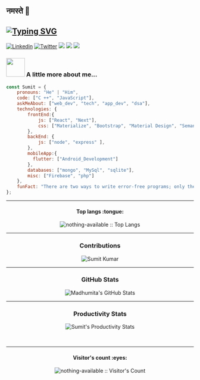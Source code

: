 ## नमस्ते 🙏

## [![Typing SVG](https://readme-typing-svg.herokuapp.com?size=20&lines=I+Solve+Problems+With+Code)](https://git.io/typing-svg)

[![Linkedin](https://img.shields.io/badge/-LinkedIn-222222?style=flat-square&logo=Linkedin&logoColor=white&link=https://www.linkedin.com/in/nothingavail/)](https://www.linkedin.com/in/nothingavail/)
[![Twitter](https://img.shields.io/badge/Twitter-%231DA1F2.svg?logo=Twitter&logoColor=white)](https://twitter.com/https://twitter.com/i_m_caffeine) 
[![](https://img.shields.io/badge/Leetcode-i_m_caffeine-brightgreen)](https://leetcode.com/i_m_caffeine/)
[![](https://img.shields.io/badge/GfG-i_m_caffeine-pink)](https://auth.geeksforgeeks.org/user/i_m_caffeine/practice)
[![](https://img.shields.io/badge/Gmail-imcaffiene%40gmail.com-red)](https://mail.google.com/mail/u/0/?tab=km#inbox)



### <img src="https://media.giphy.com/media/VgCDAzcKvsR6OM0uWg/giphy.gif" width="50"> A little more about me... 

```javascript
const Sumit = {
    pronouns: "He" | "Him",
    code: ["C ++", "JavaScript"],
    askMeAbout: ["web_dev", "tech", "app_dev", "dsa"],
    technologies: {
        frontEnd:{
            js: ["React", "Next"],
            css: ["Materialize", "Bootstrap", "Material Design", "Semantic UI"],
        },
        backEnd: {
            js: ["node", "express" ],
        },
        mobileApp:{
          flutter: ["Android_Development"]  
        },
        databases: ["mongo", "MySql", "sqlite"],
        misc: ["Firebase", "php"]
    },
    funFact: "There are two ways to write error-free programs; only the third one works"
};
```


<hr/>

<h4 align="center">Top langs :tongue:</h4>

<p align="center"><img src="https://github-readme-stats.vercel.app/api/top-langs/?username=nothing-available&langs_count=10&theme=tokyonight&layout=compact" alt="nothing-available :: Top Langs" /></p>

<div align="center">
    
<hr/>

### Contributions

<img align="center" src="https://github-readme-streak-stats.herokuapp.com/?user=nothing-available&theme=monokai&hide_border=true&fire=DD2727" alt="Sumit Kumar" />
</div>
<hr/>
<div align="center">
 
 ### GitHub Stats

 <img  alt="Madhumita's GitHub Stats" src="https://github-readme-stats.vercel.app/api?username=nothing-available&show_icons=true&hide_border=true&theme=monokai&hide_border=true&fire=DD2727" />

</div>
<div align="center">
 <hr/>

### Productivity Stats


 ![Sumit's Productivity Stats](https://github-profile-summary-cards.vercel.app/api/cards/profile-details?username=nothing-available&theme=monokai)

</div>
<br/>
<div align="center">
 <hr/>

 <h4 align="center">Visitor's count :eyes:</h4>

<p align="center"><img src="https://profile-counter.glitch.me/{nothing-available}/count.svg" alt="nothing-available :: Visitor's Count" /></p>



